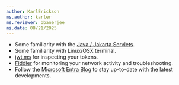 ```yaml
---
author: KarlErickson
ms.author: karler
ms.reviewer: bbanerjee
ms.date: 08/21/2025
---
```


- Some familiarity with the [Java / Jakarta Servlets](https://projects.eclipse.org/projects/ee4j.servlet).
- Some familiarity with Linux/OSX terminal.
- [jwt.ms](https://jwt.ms) for inspecting your tokens.
- [Fiddler](https://www.telerik.com/fiddler) for monitoring your network activity and troubleshooting.
- Follow the [Microsoft Entra Blog](https://techcommunity.microsoft.com/category/microsoft-entra/blog/microsoft-entra-blog) to stay up-to-date with the latest developments.
